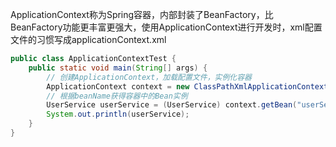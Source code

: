 ApplicationContext称为Spring容器，内部封装了BeanFactory，比BeanFactory功能更丰富更强大，使用ApplicationContext进行开发时，xml配置文件的习惯写成applicationContext.xml
```java
public class ApplicationContextTest {
    public static void main(String[] args) {
        // 创建ApplicationContext，加载配置文件，实例化容器
        ApplicationContext context = new ClassPathXmlApplicationContext("beans.xml");
        // 根据beanName获得容器中的Bean实例
        UserService userService = (UserService) context.getBean("userService");
        System.out.println(userService);
    }
}
```
